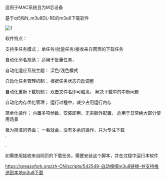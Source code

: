 适用于MAC系统且为M芯设备 

基于qt5和N_m3u8DL-RE的m3u8下载软件

![1](https://github.com/user-attachments/assets/bc8ad158-d5f6-4e79-a69e-9992f3e1c175)


 
软件特点：  

支持多任务模式； 单任务/批量任务/接收来自网页的下载任务   

自动化命名规范； 适用于批量任务，

自动化适应系统主题： 深色/浅色模式 

自动化任务管理机制； 根据任务状态自动调整    

自动化重新下载机制； 双击文件名即可触发， 解决下载中的中断问题 

自动化内存优化管理； 运行过程中，减少占用运行内存

简单化操作； 内置多项参数，安装即用，无需额外配置， 适用于日常绝大部分使用场景 

极为简洁的界面； 一看就会，没有多余的操作，只为专注下载  
. 
 
. 

如需使用接收来自网页的下载任务，需要安装这个脚本，并在过程中运行本软件

https://greasyfork.org/zh-CN/scripts/542549-自动嗅探m3u8链接-并支持推送到本地m3u8下载






